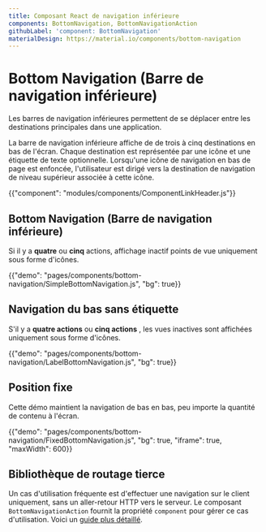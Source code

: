 ```yaml
---
title: Composant React de navigation inférieure
components: BottomNavigation, BottomNavigationAction
githubLabel: 'component: BottomNavigation'
materialDesign: https://material.io/components/bottom-navigation
---
```


# Bottom Navigation (Barre de navigation inférieure)

<p class="description">Les barres de navigation inférieures permettent de se déplacer entre les destinations principales dans une application.</p>

La barre de navigation inférieure affiche de de trois à cinq destinations en bas de l'écran. Chaque destination est représentée par une icône et une étiquette de texte optionnelle. Lorsqu'une icône de navigation en bas de page est enfoncée, l'utilisateur est dirigé vers la destination de navigation de niveau supérieur associée à cette icône.

{{"component": "modules/components/ComponentLinkHeader.js"}}

## Bottom Navigation (Barre de navigation inférieure)

Si il y a **quatre** ou **cinq** actions, affichage inactif points de vue uniquement sous forme d'icônes.

{{"demo": "pages/components/bottom-navigation/SimpleBottomNavigation.js", "bg": true}}

## Navigation du bas sans étiquette

S'il y a **quatre actions** ou **cinq actions** , les vues inactives sont affichées uniquement sous forme d'icônes.

{{"demo": "pages/components/bottom-navigation/LabelBottomNavigation.js", "bg": true}}

## Position fixe

Cette démo maintient la navigation de bas en bas, peu importe la quantité de contenu à l'écran.

{{"demo": "pages/components/bottom-navigation/FixedBottomNavigation.js", "bg": true, "iframe": true, "maxWidth": 600}}

## Bibliothèque de routage tierce

Un cas d'utilisation fréquente est d'effectuer une navigation sur le client uniquement, sans un aller-retour HTTP vers le serveur. Le composant `BottomNavigationAction` fournit la propriété `component` pour gérer ce cas d'utilisation. Voici un [guide plus détaillé](/guides/routing).
